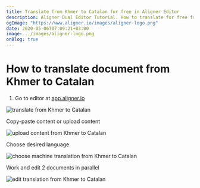 ```yaml
---
title: Translate from Khmer to Catalan for free in Aligner Editor
description: Aligner Dual Editor Tutorial. How to translate for free from Khmer to Catalan. Aligner is multilingual document management platform. 
ogImage: "https://www.aligner.io/images/aligner-logo.png"
date: 2020-05-06T07:09:21+03:00
image: ../images/aligner-logo.png
onBlog: true
---
```


# How to translate document from Khmer to Catalan

1. Go to editor at [app.aligner.io](https://app.aligner.io "Aligner App web page")

![translate from Khmer to Catalan](../aligner-blank-editor.png "translate from Khmer to Catalan")

Copy-paste content or upload content

![upload content from Khmer to Catalan](../aligner-uploaded-document.png "upload content from Khmer to Catalan")

Choose desired language

![choose machine translation from Khmer to Catalan](../aligner-language-dropdown.png "choose machine translation from Khmer to Catalan")

Work and edit 2 documents in parallel

![edit translation from Khmer to Catalan](../aligner-double-sitded-editor.png "edit translation from Khmer to Catalan")

